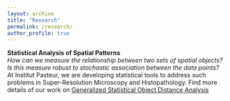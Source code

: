 ```yaml
---
layout: archive
title: "Research"
permalink: /research/
author_profile: true
---
```

**Statistical Analysis of Spatial Patterns** <br>
<i>How can we measure the relationship between two sets of spatial objects?</i> <i>Is this measure robust to stochastic association between the data points? </i>
At Institut Pasteur, we are developing statistical tools to address such problems in Super-Resolution Microscopy and Histopathology. Find more details of our work on [Generalized Statistical Object Distance Analysis](https://github.com/suvadip21/_portfolio/gsoda.md)

